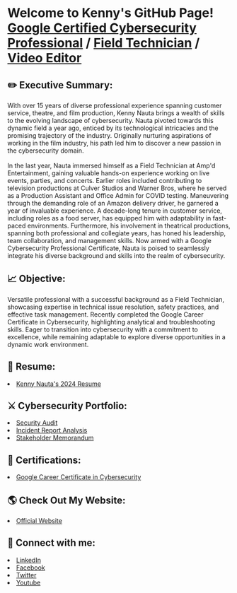 <h1>Welcome to Kenny's GitHub Page! <a href="https://www.linkedin.com/in/kennynauta/">Google Certified Cybersecurity Professional</a> / <a href="https://www.linkedin.com/in/kennynauta/">Field Technician</a> / <a href="https://www.youtube.com/c/knautaproductions">Video Editor</a></h1>

<h2>✏️ Executive Summary:</h2>
With over 15 years of diverse professional experience spanning customer service, theatre, and film production, Kenny Nauta brings a wealth of skills to the evolving landscape of cybersecurity. Nauta pivoted towards this dynamic field a year ago, enticed by its technological intricacies and the promising trajectory of the industry. Originally nurturing aspirations of working in the film industry, his path led him to discover a new passion in the cybersecurity domain.<br><br>
In the last year, Nauta immersed himself as a Field Technician at Amp'd Entertainment, gaining valuable hands-on experience working on live events, parties, and concerts. Earlier roles included contributing to television productions at Culver Studios and Warner Bros, where he served as a Production Assistant and Office Admin for COVID testing. Maneuvering through the demanding role of an Amazon delivery driver, he garnered a year of invaluable experience. A decade-long tenure in customer service, including roles as a food server, has equipped him with adaptability in fast-paced environments. Furthermore, his involvement in theatrical productions, spanning both professional and collegiate years, has honed his leadership, team collaboration, and management skills. Now armed with a Google Cybersecurity Professional Certificate, Nauta is poised to seamlessly integrate his diverse background and skills into the realm of cybersecurity.<br>

<h2>📈 Objective:</h2>
Versatile professional with a successful background as a Field Technician, showcasing expertise in technical issue resolution, safety practices, and effective task management. Recently completed the Google Career Certificate in Cybersecurity, highlighting analytical and troubleshooting skills. Eager to transition into cybersecurity with a commitment to excellence, while remaining adaptable to explore diverse opportunities in a dynamic work environment.<br>

<h2>📜 Resume:</h2>
<li><a href="https://drive.google.com/file/d/1lHupRdlFT1me3etCeR-CD_O6HnKAOFig/view?usp=sharing">Kenny Nauta's 2024  Resume</a></li>

<h2>⚔️ Cybersecurity Portfolio:</h2>
<li><a href="https://github.com/knauta7/security_audit">Security Audit</a></li>
<li><a href="https://github.com/knauta7/incident_report_analysis">Incident Report Analysis</a></li>
<li><a href="https://github.com/knauta7/stakeholder_memorandum">Stakeholder Memorandum</a></li>

<h2>🌟 Certifications:</h2>
<li><a href="https://www.credly.com/badges/4b321562-e276-4667-b772-36e9c6fbf4cf/public_url">Google Career Certificate in Cybersecurity</a></li>


<h2>🌎 Check Out My Website:</h2>
<li><a href="www.kennynauta.com">Official Website</a></li>


<h2> 📲 Connect with me:</h2>
<li><a href="https://www.linkedin.com/in/kennynauta/">LinkedIn</a></li>
<li><a href="https://www.facebook.com/kennynauta/">Facebook</a></li>
<li><a href="https://twitter.com/kennynautajr">Twitter</a></li>
<li><a href="https://www.youtube.com/knautaproductions">Youtube</a></li>


<!--
Credit to this repository format goes to Joshmadakor1. Tweaked my page to fit my information and preference.
**joshmadakor1/joshmadakor1** is a ✨ _special_ ✨ repository because its `README.md` (this file) appears on your GitHub profile.

Here are some ideas to get you started:

- 🔭 I’m currently working on ...
- 🌱 I’m currently learning ...
- 👯 I’m looking to collaborate on ...
- 🤔 I’m looking for help with ...
- 💬 Ask me about ...
- 📫 How to reach me: ...
- 😄 Pronouns: ...
- ⚡ Fun fact: ...
-->
